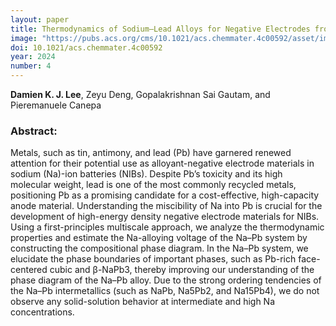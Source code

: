 ```yaml
---
layout: paper
title: Thermodynamics of Sodium–Lead Alloys for Negative Electrodes from First-Principles
image: "https://pubs.acs.org/cms/10.1021/acs.chemmater.4c00592/asset/images/large/cm4c00592_0004.jpeg"
doi: 10.1021/acs.chemmater.4c00592
year: 2024
number: 4
---
```

**Damien K. J. Lee**, Zeyu Deng, Gopalakrishnan Sai Gautam, and Pieremanuele Canepa

### Abstract:
Metals, such as tin, antimony, and lead (Pb) have garnered renewed attention for their potential use as alloyant-negative electrode materials in sodium (Na)-ion batteries (NIBs). Despite Pb’s toxicity and its high molecular weight, lead is one of the most commonly recycled metals, positioning Pb as a promising candidate for a cost-effective, high-capacity anode material. Understanding the miscibility of Na into Pb is crucial for the development of high-energy density negative electrode materials for NIBs. Using a first-principles multiscale approach, we analyze the thermodynamic properties and estimate the Na-alloying voltage of the Na–Pb system by constructing the compositional phase diagram. In the Na–Pb system, we elucidate the phase boundaries of important phases, such as Pb-rich face-centered cubic and β-NaPb3, thereby improving our understanding of the phase diagram of the Na–Pb alloy. Due to the strong ordering tendencies of the Na–Pb intermetallics (such as NaPb, Na5Pb2, and Na15Pb4), we do not observe any solid-solution behavior at intermediate and high Na concentrations.